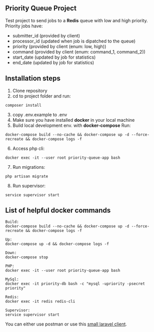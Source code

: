 ## Priority Queue Project

Test project to send jobs to a **Redis** queue with low and high priority. 
Priority jobs have:
- submitter_id (provided by client)
- processor_id (updated when job is dipatched to the queue)
- priority (provided by client (enum: low, high))
- command (provided by client (enum: command_1, command_2))
- start_date (updated by job for statistics)
- end_date (updated by job for statistics)

## Installation steps
1. Clone repository
2. cd to project folder and run: 
```
composer install
```
3. copy .env.example to .env
4. Make sure you have installed **docker** in your local machine
5. Build local development env. with **docker-compose** Run:
```
docker-compose build --no-cache && docker-compose up -d --force-recreate && docker-compose logs -f
```
6. Access php cli:
```
docker exec -it --user root priority-queue-app bash
``` 
7. Run migrations:
```
php artisan migrate
```
8. Run supervisor:
```
service supervisor start
```

## List of helpful docker commands
```
Build: 
docker-compose build --no-cache && docker-compose up -d --force-recreate && docker-compose logs -f

Up:
docker-compose up -d && docker-compose logs -f

Down:
docker-compose stop

PHP:
docker exec -it --user root priority-queue-app bash

MySql:
docker exec -it priority-db bash -c "mysql -upriority -psecret priority"

Redis:
docker exec -it redis redis-cli

Supervisor:
service supervisor start
```

You can either use postman or use this [small laravel client](https://github.com/ajrmzcs/priority-queue-client).
